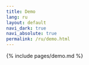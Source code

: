 ```yaml
---
title: Demo
lang: ru
layout: default
navi_dark: true
navi_absolute: true
permalink: /ru/demo.html
---
```


{% include pages/demo.md %}